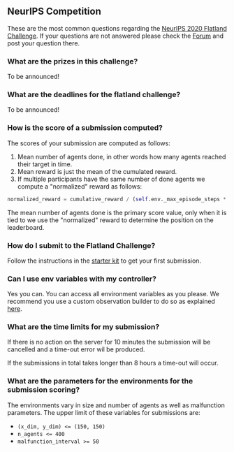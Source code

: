 NeurIPS Competition
---

These are the most common questions regarding the [NeurIPS 2020 Flatland Challenge](https://www.aicrowd.com/challenges/neurips-2020-flatland-challenge/).
If your questions are not answered please check the [Forum](https://discourse.aicrowd.com/c/flatland-challenge?_ga=2.33753761.1627822449.1571622829-1432296534.1549103074) and post your question there.

### What are the prizes in this challenge?

To be announced!

### What are the deadlines for the flatland challenge?

To be announced!

<!--
- The beta round starts on the 1st of July 2019 and ends on the 30th of July 2019
- Round 1 closed on Sunday, 13th of October 2019, 12 PM. UTC +1
- Round 2 closes on Sunday, 5th of January 2020, 12 PM. UTC +1
-->

### How is the score of a submission computed?

The scores of your submission are computed as follows:

1. Mean number of agents done, in other words how many agents reached their target in time.
2. Mean reward is just the mean of the cumulated reward.
3. If multiple participants have the same number of done agents we compute a "normalized" reward as follows:

```python
normalized_reward = cumulative_reward / (self.env._max_episode_steps * self.env.get_num_agents())
```



The mean number of agents done is the primary score value, only when it is tied to we use the "normalized" reward to determine the position on the leaderboard.

### How do I submit to the Flatland Challenge?
Follow the instructions in the [starter kit](https://github.com/AIcrowd/flatland-challenge-starter-kit) to get your first submission.

### Can I use env variables with my controller?
Yes you can. You can access all environment variables as you please. We recommend you use a custom observation builder to do so as explained [here](http://flatland-rl-docs.s3-website.eu-central-1.amazonaws.com/03_tutorials.html#custom-observations-and-custom-predictors-tutorial).

### What are the time limits for my submission?
If there is no action on the server for 10 minutes the submission will be cancelled and a time-out error wil be produced.

If the submissions in total takes longer than 8 hours a time-out will occur.

### What are the parameters for the environments for the submission scoring?
The environments vary in size and number of agents as well as malfunction parameters. The upper limit of these variables for submissions are:
- `(x_dim, y_dim) <= (150, 150)`
- `n_agents <= 400`
- `malfunction_interval >= 50`
